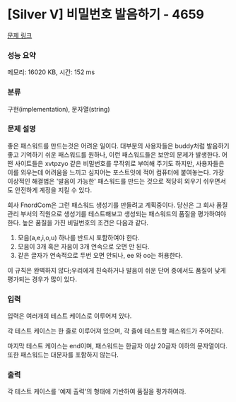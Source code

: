 # [Silver V] 비밀번호 발음하기 - 4659 

[문제 링크](https://www.acmicpc.net/problem/4659) 

### 성능 요약

메모리: 16020 KB, 시간: 152 ms

### 분류

구현(implementation), 문자열(string)

### 문제 설명

<p>좋은 패스워드를 만드는것은 어려운 일이다. 대부분의 사용자들은 buddy처럼 발음하기 좋고 기억하기 쉬운 패스워드를 원하나, 이런 패스워드들은 보안의 문제가 발생한다. 어떤 사이트들은 xvtpzyo 같은 비밀번호를 무작위로 부여해 주기도 하지만, 사용자들은 이를 외우는데 어려움을 느끼고 심지어는 포스트잇에 적어 컴퓨터에 붙여놓는다. 가장 이상적인 해결법은 '발음이 가능한' 패스워드를 만드는 것으로 적당히 외우기 쉬우면서도 안전하게 계정을 지킬 수 있다. </p>

<p>회사 FnordCom은 그런 패스워드 생성기를 만들려고 계획중이다. 당신은 그 회사 품질 관리 부서의 직원으로 생성기를 테스트해보고 생성되는 패스워드의 품질을 평가하여야 한다. 높은 품질을 가진 비밀번호의 조건은 다음과 같다.</p>

<ol>
	<li>모음(a,e,i,o,u) 하나를 반드시 포함하여야 한다.</li>
	<li>모음이 3개 혹은 자음이 3개 연속으로 오면 안 된다.</li>
	<li>같은 글자가 연속적으로 두번 오면 안되나, ee 와 oo는 허용한다.</li>
</ol>

<p>이 규칙은 완벽하지 않다;우리에게 친숙하거나 발음이 쉬운 단어 중에서도 품질이 낮게 평가되는 경우가 많이 있다.</p>

### 입력 

 <p>입력은 여러개의 테스트 케이스로 이루어져 있다.</p>

<p>각 테스트 케이스는 한 줄로 이루어져 있으며, 각 줄에 테스트할 패스워드가 주어진다.</p>

<p>마지막 테스트 케이스는 end이며, 패스워드는 한글자 이상 20글자 이하의 문자열이다. 또한 패스워드는 대문자를 포함하지 않는다.</p>

### 출력 

 <p>각 테스트 케이스를 '예제 출력'의 형태에 기반하여 품질을 평가하여라.</p>

